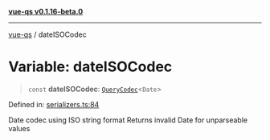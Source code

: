 [**vue-qs v0.1.16-beta.0**](../README.md)

***

[vue-qs](../README.md) / dateISOCodec

# Variable: dateISOCodec

> `const` **dateISOCodec**: [`QueryCodec`](../type-aliases/QueryCodec.md)\<`Date`\>

Defined in: [serializers.ts:84](https://github.com/iamsomraj/vue-qs/blob/be7516ef29a864f0946d1401d2afac5cf37a73b9/src/serializers.ts#L84)

Date codec using ISO string format
Returns invalid Date for unparseable values
